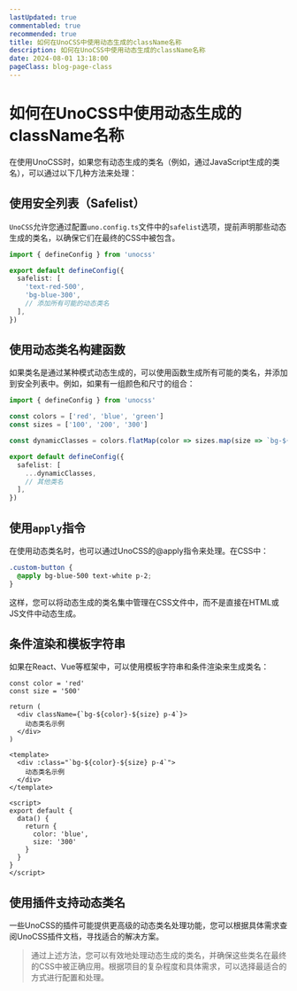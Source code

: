 ```yaml
---
lastUpdated: true
commentabled: true
recommended: true
title: 如何在UnoCSS中使用动态生成的className名称
description: 如何在UnoCSS中使用动态生成的className名称
date: 2024-08-01 13:18:00
pageClass: blog-page-class
---
```


# 如何在UnoCSS中使用动态生成的className名称 #

在使用UnoCSS时，如果您有动态生成的类名（例如，通过JavaScript生成的类名），可以通过以下几种方法来处理：

## 使用安全列表（Safelist） ##

`UnoCSS`允许您通过配置`uno.config.ts`文件中的`safelist`选项，提前声明那些动态生成的类名，以确保它们在最终的CSS中被包含。

```typescript
import { defineConfig } from 'unocss'

export default defineConfig({
  safelist: [
    'text-red-500',
    'bg-blue-300',
    // 添加所有可能的动态类名
  ],
})
```

## 使用动态类名构建函数 ##

如果类名是通过某种模式动态生成的，可以使用函数生成所有可能的类名，并添加到安全列表中。例如，如果有一组颜色和尺寸的组合：

```typescript
import { defineConfig } from 'unocss'

const colors = ['red', 'blue', 'green']
const sizes = ['100', '200', '300']

const dynamicClasses = colors.flatMap(color => sizes.map(size => `bg-${color}-${size}`))

export default defineConfig({
  safelist: [
    ...dynamicClasses,
    // 其他类名
  ],
})
```

## 使用`apply`指令 ##

在使用动态类名时，也可以通过UnoCSS的@apply指令来处理。在CSS中：

```css
.custom-button {
  @apply bg-blue-500 text-white p-2;
}
```

这样，您可以将动态生成的类名集中管理在CSS文件中，而不是直接在HTML或JS文件中动态生成。

## 条件渲染和模板字符串 ##

如果在React、Vue等框架中，可以使用模板字符串和条件渲染来生成类名：

```vue
const color = 'red'
const size = '500'

return (
  <div className={`bg-${color}-${size} p-4`}>
    动态类名示例
  </div>
)
```

```vue
<template>
  <div :class="`bg-${color}-${size} p-4`">
    动态类名示例
  </div>
</template>

<script>
export default {
  data() {
    return {
      color: 'blue',
      size: '300'
    }
  }
}
</script>
```

## 使用插件支持动态类名 ##

一些UnoCSS的插件可能提供更高级的动态类名处理功能，您可以根据具体需求查阅UnoCSS插件文档，寻找适合的解决方案。

> 通过上述方法，您可以有效地处理动态生成的类名，并确保这些类名在最终的CSS中被正确应用。根据项目的复杂程度和具体需求，可以选择最适合的方式进行配置和处理。

